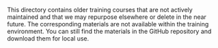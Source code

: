 This directory contains older training courses that are not actively maintained and that we may repurpose elsewhere or delete in the near future. The corresponding materials are not available within the training environment. You can still find the materials in the GitHub repository and download them for local use.

